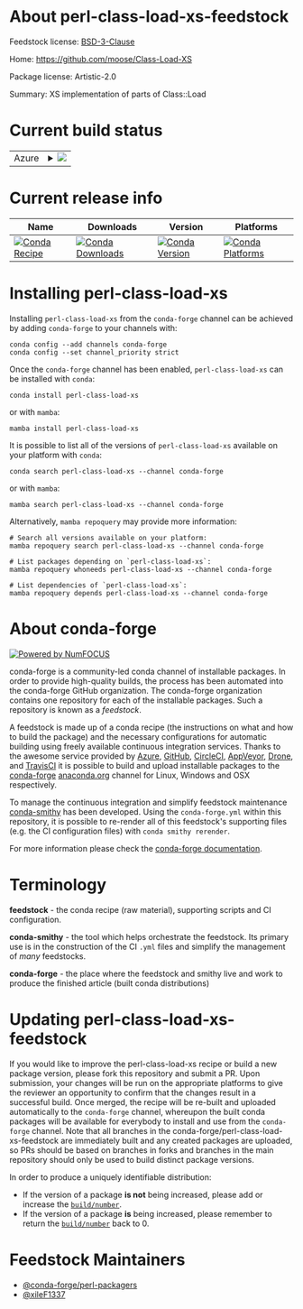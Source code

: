 About perl-class-load-xs-feedstock
==================================

Feedstock license: [BSD-3-Clause](https://github.com/conda-forge/perl-class-load-xs-feedstock/blob/main/LICENSE.txt)

Home: https://github.com/moose/Class-Load-XS

Package license: Artistic-2.0

Summary: XS implementation of parts of Class::Load

Current build status
====================


<table>
    
  <tr>
    <td>Azure</td>
    <td>
      <details>
        <summary>
          <a href="https://dev.azure.com/conda-forge/feedstock-builds/_build/latest?definitionId=18506&branchName=main">
            <img src="https://dev.azure.com/conda-forge/feedstock-builds/_apis/build/status/perl-class-load-xs-feedstock?branchName=main">
          </a>
        </summary>
        <table>
          <thead><tr><th>Variant</th><th>Status</th></tr></thead>
          <tbody><tr>
              <td>linux_64</td>
              <td>
                <a href="https://dev.azure.com/conda-forge/feedstock-builds/_build/latest?definitionId=18506&branchName=main">
                  <img src="https://dev.azure.com/conda-forge/feedstock-builds/_apis/build/status/perl-class-load-xs-feedstock?branchName=main&jobName=linux&configuration=linux%20linux_64_" alt="variant">
                </a>
              </td>
            </tr><tr>
              <td>linux_aarch64</td>
              <td>
                <a href="https://dev.azure.com/conda-forge/feedstock-builds/_build/latest?definitionId=18506&branchName=main">
                  <img src="https://dev.azure.com/conda-forge/feedstock-builds/_apis/build/status/perl-class-load-xs-feedstock?branchName=main&jobName=linux&configuration=linux%20linux_aarch64_" alt="variant">
                </a>
              </td>
            </tr><tr>
              <td>linux_ppc64le</td>
              <td>
                <a href="https://dev.azure.com/conda-forge/feedstock-builds/_build/latest?definitionId=18506&branchName=main">
                  <img src="https://dev.azure.com/conda-forge/feedstock-builds/_apis/build/status/perl-class-load-xs-feedstock?branchName=main&jobName=linux&configuration=linux%20linux_ppc64le_" alt="variant">
                </a>
              </td>
            </tr><tr>
              <td>osx_64</td>
              <td>
                <a href="https://dev.azure.com/conda-forge/feedstock-builds/_build/latest?definitionId=18506&branchName=main">
                  <img src="https://dev.azure.com/conda-forge/feedstock-builds/_apis/build/status/perl-class-load-xs-feedstock?branchName=main&jobName=osx&configuration=osx%20osx_64_" alt="variant">
                </a>
              </td>
            </tr><tr>
              <td>osx_arm64</td>
              <td>
                <a href="https://dev.azure.com/conda-forge/feedstock-builds/_build/latest?definitionId=18506&branchName=main">
                  <img src="https://dev.azure.com/conda-forge/feedstock-builds/_apis/build/status/perl-class-load-xs-feedstock?branchName=main&jobName=osx&configuration=osx%20osx_arm64_" alt="variant">
                </a>
              </td>
            </tr>
          </tbody>
        </table>
      </details>
    </td>
  </tr>
</table>

Current release info
====================

| Name | Downloads | Version | Platforms |
| --- | --- | --- | --- |
| [![Conda Recipe](https://img.shields.io/badge/recipe-perl--class--load--xs-green.svg)](https://anaconda.org/conda-forge/perl-class-load-xs) | [![Conda Downloads](https://img.shields.io/conda/dn/conda-forge/perl-class-load-xs.svg)](https://anaconda.org/conda-forge/perl-class-load-xs) | [![Conda Version](https://img.shields.io/conda/vn/conda-forge/perl-class-load-xs.svg)](https://anaconda.org/conda-forge/perl-class-load-xs) | [![Conda Platforms](https://img.shields.io/conda/pn/conda-forge/perl-class-load-xs.svg)](https://anaconda.org/conda-forge/perl-class-load-xs) |

Installing perl-class-load-xs
=============================

Installing `perl-class-load-xs` from the `conda-forge` channel can be achieved by adding `conda-forge` to your channels with:

```
conda config --add channels conda-forge
conda config --set channel_priority strict
```

Once the `conda-forge` channel has been enabled, `perl-class-load-xs` can be installed with `conda`:

```
conda install perl-class-load-xs
```

or with `mamba`:

```
mamba install perl-class-load-xs
```

It is possible to list all of the versions of `perl-class-load-xs` available on your platform with `conda`:

```
conda search perl-class-load-xs --channel conda-forge
```

or with `mamba`:

```
mamba search perl-class-load-xs --channel conda-forge
```

Alternatively, `mamba repoquery` may provide more information:

```
# Search all versions available on your platform:
mamba repoquery search perl-class-load-xs --channel conda-forge

# List packages depending on `perl-class-load-xs`:
mamba repoquery whoneeds perl-class-load-xs --channel conda-forge

# List dependencies of `perl-class-load-xs`:
mamba repoquery depends perl-class-load-xs --channel conda-forge
```


About conda-forge
=================

[![Powered by
NumFOCUS](https://img.shields.io/badge/powered%20by-NumFOCUS-orange.svg?style=flat&colorA=E1523D&colorB=007D8A)](https://numfocus.org)

conda-forge is a community-led conda channel of installable packages.
In order to provide high-quality builds, the process has been automated into the
conda-forge GitHub organization. The conda-forge organization contains one repository
for each of the installable packages. Such a repository is known as a *feedstock*.

A feedstock is made up of a conda recipe (the instructions on what and how to build
the package) and the necessary configurations for automatic building using freely
available continuous integration services. Thanks to the awesome service provided by
[Azure](https://azure.microsoft.com/en-us/services/devops/), [GitHub](https://github.com/),
[CircleCI](https://circleci.com/), [AppVeyor](https://www.appveyor.com/),
[Drone](https://cloud.drone.io/welcome), and [TravisCI](https://travis-ci.com/)
it is possible to build and upload installable packages to the
[conda-forge](https://anaconda.org/conda-forge) [anaconda.org](https://anaconda.org/)
channel for Linux, Windows and OSX respectively.

To manage the continuous integration and simplify feedstock maintenance
[conda-smithy](https://github.com/conda-forge/conda-smithy) has been developed.
Using the ``conda-forge.yml`` within this repository, it is possible to re-render all of
this feedstock's supporting files (e.g. the CI configuration files) with ``conda smithy rerender``.

For more information please check the [conda-forge documentation](https://conda-forge.org/docs/).

Terminology
===========

**feedstock** - the conda recipe (raw material), supporting scripts and CI configuration.

**conda-smithy** - the tool which helps orchestrate the feedstock.
                   Its primary use is in the construction of the CI ``.yml`` files
                   and simplify the management of *many* feedstocks.

**conda-forge** - the place where the feedstock and smithy live and work to
                  produce the finished article (built conda distributions)


Updating perl-class-load-xs-feedstock
=====================================

If you would like to improve the perl-class-load-xs recipe or build a new
package version, please fork this repository and submit a PR. Upon submission,
your changes will be run on the appropriate platforms to give the reviewer an
opportunity to confirm that the changes result in a successful build. Once
merged, the recipe will be re-built and uploaded automatically to the
`conda-forge` channel, whereupon the built conda packages will be available for
everybody to install and use from the `conda-forge` channel.
Note that all branches in the conda-forge/perl-class-load-xs-feedstock are
immediately built and any created packages are uploaded, so PRs should be based
on branches in forks and branches in the main repository should only be used to
build distinct package versions.

In order to produce a uniquely identifiable distribution:
 * If the version of a package **is not** being increased, please add or increase
   the [``build/number``](https://docs.conda.io/projects/conda-build/en/latest/resources/define-metadata.html#build-number-and-string).
 * If the version of a package **is** being increased, please remember to return
   the [``build/number``](https://docs.conda.io/projects/conda-build/en/latest/resources/define-metadata.html#build-number-and-string)
   back to 0.

Feedstock Maintainers
=====================

* [@conda-forge/perl-packagers](https://github.com/orgs/conda-forge/teams/perl-packagers/)
* [@xileF1337](https://github.com/xileF1337/)

